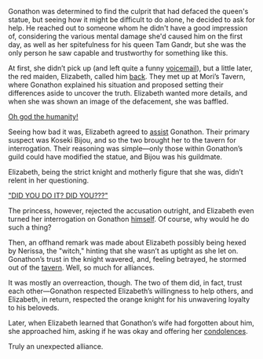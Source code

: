 <!-- title: Unexpected Alliance -->

Gonathon was determined to find the culprit that had defaced the queen's statue, but seeing how it might be difficult to do alone, he decided to ask for help. He reached out to someone whom he didn't have a good impression of, considering the various mental damage she'd caused him on the first day, as well as her spitefulness for his queen Tam Gandr, but she was the only person he saw capable and trustworthy for something like this.

At first, she didn’t pick up (and left quite a funny [voicemail](https://www.youtube.com/live/oygFzGlMT28?feature=shared\&t=2527)), but a little later, the red maiden, Elizabeth, called him [back](https://www.youtube.com/live/5R01-igo4sM?feature=shared\&t=1092). They met up at Mori’s Tavern, where Gonathon explained his situation and proposed setting their differences aside to uncover the truth. Elizabeth wanted more details, and when she was shown an image of the defacement, she was baffled.

[Oh god the humanity!](#embed:https://www.youtube.com/live/5R01-igo4sM?feature=shared\&t=1257)

Seeing how bad it was, Elizabeth agreed to [assist](https://www.youtube.com/live/5R01-igo4sM?feature=shared\&t=1407) Gonathon. Their primary suspect was Koseki Bijou, and so the two brought her to the tavern for interrogation. Their reasoning was simple—only those within Gonathon’s guild could have modified the statue, and Bijou was his guildmate.

Elizabeth, being the strict knight and motherly figure that she was, didn’t relent in her questioning.

["DID YOU DO IT? DID YOU???"](#embed:https://www.youtube.com/live/5R01-igo4sM?feature=shared\&t=1871)

The princess, however, rejected the accusation outright, and Elizabeth even turned her interrogation on Gonathon [himself](https://www.youtube.com/live/5R01-igo4sM?feature=shared\&t=2011). Of course, why would he do such a thing?

Then, an offhand remark was made about Elizabeth possibly being hexed by Nerissa, the "witch," hinting that she wasn’t as uptight as she let on. Gonathon’s trust in the knight wavered, and, feeling betrayed, he stormed out of the [tavern](https://www.youtube.com/live/5R01-igo4sM?feature=shared\&t=2066). Well, so much for alliances.

It was mostly an overreaction, though. The two of them did, in fact, trust each other—Gonathon respected Elizabeth’s willingness to help others, and Elizabeth, in return, respected the orange knight for his unwavering loyalty to his beloveds.

Later, when Elizabeth learned that Gonathon’s wife had forgotten about him, she approached him, asking if he was okay and offering her [condolences](https://www.youtube.com/live/5R01-igo4sM?feature=shared\&t=9171).

Truly an unexpected alliance.
